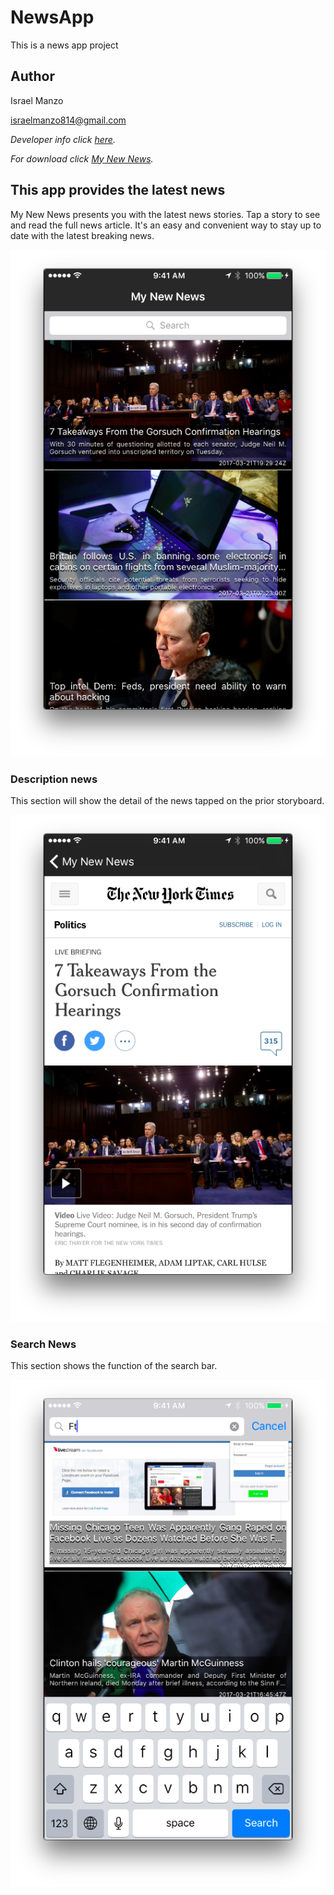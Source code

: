 # NewsApp
This is a news app project

## Author
Israel Manzo

<israelmanzo814@gmail.com>

*Developer info click [here](https://www.linkedin.com/in/israel-manzo/).*

*For download click [My New News](https://itunes.apple.com/us/app/my-new-news/id1210234219?mt=8).*

## This app provides the latest news

My New News presents you with the latest news stories. Tap a story to see and read the full news article. It's an easy and convenient way to stay up to date with the latest breaking news.

![Alt Image Text](images/MainScreenShot.png)


### Description news
This section will show the detail of the news tapped on the prior storyboard.

![Alt Image Text](images/DesScreenShot.png)

### Search News
This section shows the function of the search bar.
 
![Alt Image Text](images/SearchScreenShot.png)
